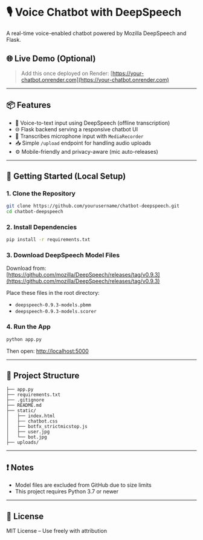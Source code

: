 
# 🎙️ Voice Chatbot with DeepSpeech

A real-time voice-enabled chatbot powered by Mozilla DeepSpeech and Flask.

## 🌐 Live Demo (Optional)
> Add this once deployed on Render:
[https://your-chatbot.onrender.com](https://your-chatbot.onrender.com)

---

## 📦 Features

- 🎤 Voice-to-text input using DeepSpeech (offline transcription)
- 🌐 Flask backend serving a responsive chatbot UI
- 🧠 Transcribes microphone input with `MediaRecorder`
- 📥 Simple `/upload` endpoint for handling audio uploads
- ⚙️ Mobile-friendly and privacy-aware (mic auto-releases)

---

## 🚀 Getting Started (Local Setup)

### 1. Clone the Repository

```bash
git clone https://github.com/yourusername/chatbot-deepspeech.git
cd chatbot-deepspeech
```

### 2. Install Dependencies

```bash
pip install -r requirements.txt
```

### 3. Download DeepSpeech Model Files

Download from:
[https://github.com/mozilla/DeepSpeech/releases/tag/v0.9.3](https://github.com/mozilla/DeepSpeech/releases/tag/v0.9.3)

Place these files in the root directory:
- `deepspeech-0.9.3-models.pbmm`
- `deepspeech-0.9.3-models.scorer`

### 4. Run the App

```bash
python app.py
```

Then open:
[http://localhost:5000](http://localhost:5000)

---

## 📁 Project Structure

```
├── app.py
├── requirements.txt
├── .gitignore
├── README.md
├── static/
│   ├── index.html
│   ├── chatbot.css
│   ├── botfx_strictmicstop.js
│   ├── user.jpg
│   └── bot.jpg
├── uploads/
```

---

## ❗ Notes

- Model files are excluded from GitHub due to size limits
- This project requires Python 3.7 or newer

---

## 📜 License

MIT License – Use freely with attribution
